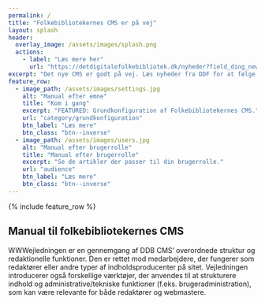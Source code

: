```yaml
---
permalink: /
title: "Folkebibliotekernes CMS er på vej"
layout: splash
header:
  overlay_image: /assets/images/splash.png
  actions:
    - label: "Læs mere her"
      url: "https://detdigitalefolkebibliotek.dk/nyheder?field_ding_news_category_tid[]=38"
excerpt: "Det nye CMS er godt på vej. Læs nyheder fra DDF for at følge med i processen."
feature_row:
  - image_path: /assets/images/settings.jpg
    alt: "Manual efter emne"
    title: "Kom i gang"
    excerpt: "FEATURED: Grundkonfiguration af Folkebibliotekernes CMS."
    url: "category/grundkonfiguration"
    btn_label: "Læs mere"
    btn_class: "btn--inverse"
  - image_path: /assets/images/users.jpg
    alt: "Manual efter brugerrolle"
    title: "Manual efter brugerrolle"
    excerpt: "Se de artikler der passer til din brugerrolle."
    url: "audience"
    btn_label: "Læs mere"
    btn_class: "btn--inverse"
---
```


{% include feature_row %}

## Manual til folkebibliotekernes CMS
WWWejledningen er en gennemgang af DDB CMS’ overordnede struktur og redaktionelle funktioner. Den er rettet mod medarbejdere, der fungerer som redaktører eller andre typer af indholdsproducenter på sitet. Vejledningen introducerer også forskellige værktøjer, der anvendes til at strukturere indhold og administrative/tekniske funktioner (f.eks. brugeradministration), som kan være relevante for både redaktører og webmastere.



